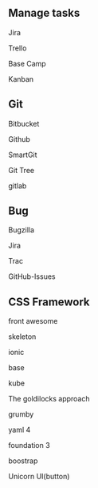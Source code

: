 ## Manage tasks

Jira

Trello

Base Camp

Kanban

## Git

Bitbucket

Github

SmartGit

Git Tree

gitlab

## Bug

Bugzilla

Jira

Trac

GitHub-Issues

## CSS Framework

front awesome

skeleton

ionic

base

kube

The goldilocks approach

grumby

yaml 4

foundation 3

boostrap

Unicorn UI(button)
